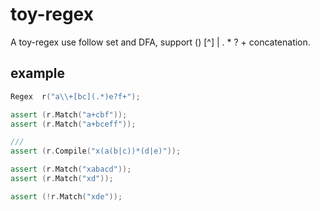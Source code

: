 # toy-regex
A toy-regex use follow set and DFA, support () [^] | . * ? + concatenation.
## example
```c++
Regex  r("a\\+[bc](.*)e?f+");

assert (r.Match("a+cbf"));
assert (r.Match("a+bceff"));

///
assert (r.Compile("x(a(b|c))*(d|e)"));

assert (r.Match("xabacd"));
assert (r.Match("xd"));

assert (!r.Match("xde"));
```
